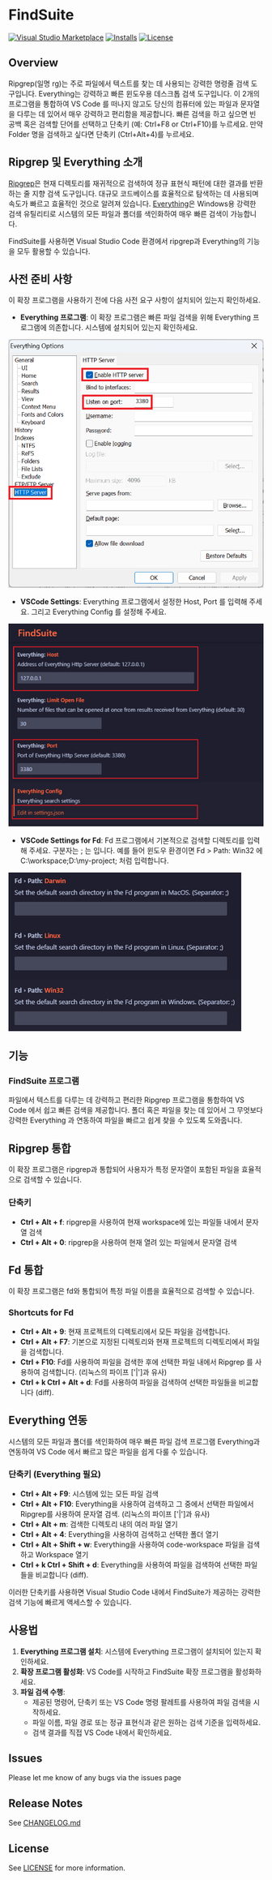 # FindSuite

[![Visual Studio Marketplace](https://img.shields.io/visual-studio-marketplace/v/utocode.findsuite?style=for-the-badge&label=VS%20Marketplace&logo=visual-studio-code)](https://marketplace.visualstudio.com/items?itemName=utocode.findsuite)
[![Installs](https://img.shields.io/visual-studio-marketplace/i/utocode.findsuite?style=for-the-badge)](https://marketplace.visualstudio.com/items?itemName=utocode.findsuite)
[![License](https://img.shields.io/github/license/codesuiteapp/findsuite?style=for-the-badge&logo=)](https://github.com/codesuiteapp/findsuite/blob/master/LICENSE)

## Overview

Ripgrep(일명 rg)는 주로 파일에서 텍스트를 찾는 데 사용되는 강력한 명령줄 검색 도구입니다. Everything는 강력하고 빠른 윈도우용 데스크톱 검색 도구입니다.
이 2개의 프로그램을 통합하여 VS Code 를 떠나지 않고도 당신의 컴퓨터에 있는 파일과 문자열을 다루는 데 있어서 매우 강력하고 편리함을 제공합니다.
빠른 검색을 하고 싶으면 빈 공백 혹은 검색할 단어를 선택하고 단축키 (예: Ctrl+F8 or Ctrl+F10)를 누르세요. 만약 Folder 명을 검색하고 싶다면 단축키 (Ctrl+Alt+4)를 누르세요.

## Ripgrep 및 Everything 소개

[Ripgrep](https://github.com/BurntSushi/ripgrep)은 현재 디렉토리를 재귀적으로 검색하여 정규 표현식 패턴에 대한 결과를 반환하는 줄 지향 검색 도구입니다. 대규모 코드베이스를 효율적으로 탐색하는 데 사용되며 속도가 빠르고 효율적인 것으로 알려져 있습니다.
[Everything](https://www.voidtools.com/)은 Windows용 강력한 검색 유틸리티로 시스템의 모든 파일과 폴더를 색인화하여 매우 빠른 검색이 가능합니다.

FindSuite를 사용하면 Visual Studio Code 환경에서 ripgrep과 Everything의 기능을 모두 활용할 수 있습니다.

## 사전 준비 사항

이 확장 프로그램을 사용하기 전에 다음 사전 요구 사항이 설치되어 있는지 확인하세요.

- **Everything 프로그램**: 이 확장 프로그램은 빠른 파일 검색을 위해 Everything 프로그램에 의존합니다. 시스템에 설치되어 있는지 확인하세요.

![Everything](images/everything1.png)

- **VSCode Settings**: Everything 프로그램에서 설정한 Host, Port 를 입력해 주세요. 그리고 Everything Config 를 설정해 주세요.

![Setting](images/setting.png)

- **VSCode Settings for Fd**: Fd 프로그램에서 기본적으로 검색할 디렉토리를 입력해 주세요. 구분자는 ; 는 입니다. 예를 들어 윈도우 환경이면 Fd > Path: Win32 에 C:\workspace;D:\my-project; 처럼 입력합니다.

![Fd](images/fd1.png)

## 기능

### FindSuite 프로그램

파일에서 텍스트를 다루는 데 강력하고 편리한 Ripgrep 프로그램을 통합하여 VS Code 에서 쉽고 빠른 검색을 제공합니다.
폴더 혹은 파일을 찾는 데 있어서 그 무엇보다 강력한 Everything 과 연동하여 파일을 빠르고 쉽게 찾을 수 있도록 도와줍니다.

## Ripgrep 통합

이 확장 프로그램은 ripgrep과 통합되어 사용자가 특정 문자열이 포함된 파일을 효율적으로 검색할 수 있습니다.

### 단축키

- **Ctrl + Alt + f**: ripgrep을 사용하여 현재 workspace에 있는 파일들 내에서 문자열 검색
- **Ctrl + Alt + 0**: ripgrep을 사용하여 현재 열려 있는 파일에서 문자열 검색

## Fd 통합

이 확장 프로그램은 fd와 통합되어 특정 파일 이름을 효율적으로 검색할 수 있습니다.

### Shortcuts for Fd

- **Ctrl + Alt + 9**: 현재 프로젝트의 디렉토리에서 모든 파일을 검색합니다.
- **Ctrl + Alt + F7**: 기본으로 지정된 디렉토리와 현재 프로젝트의 디렉토리에서 파일을 검색합니다.
- **Ctrl + F10**: Fd를 사용하여 파일을 검색한 후에 선택한 파일 내에서 Ripgrep 를 사용하여 검색합니다. (리눅스의 파이프 ['|']과 유사)
- **Ctrl + k Ctrl + Alt + d**: Fd를 사용하여 파일을 검색하여 선택한 파일들을 비교합니다 (diff).

## Everything 연동

시스템의 모든 파일과 폴더를 색인화하여 매우 빠른 파일 검색 프로그램 Everything과 연동하여 VS Code 에서 빠르고 많은 파일을 쉽게 다룰 수 있습니다.

### 단축키 (Everything 필요)

- **Ctrl + Alt + F9**: 시스템에 있는 모든 파일 검색
- **Ctrl + Alt + F10**: Everything을 사용하여 검색하고 그 중에서 선택한 파일에서 Ripgrep를 사용하여 문자열 검색. (리눅스의 파이프 ['|']과 유사)
- **Ctrl + Alt + m**: 검색한 디렉토리 내의 여러 파일 열기
- **Ctrl + Alt + 4**: Everything을 사용하여 검색하고 선택한 폴더 열기
- **Ctrl + Alt + Shift + w**: Everything을 사용하여 code-workspace 파일을 검색하고 Workspace 열기
- **Ctrl + k Ctrl + Shift + d**: Everything을 사용하여 파일을 검색하여 선택한 파일들을 비교합니다 (diff).

이러한 단축키를 사용하면 Visual Studio Code 내에서 FindSuite가 제공하는 강력한 검색 기능에 빠르게 액세스할 수 있습니다.

## 사용법

1. **Everything 프로그램 설치**: 시스템에 Everything 프로그램이 설치되어 있는지 확인하세요.
2. **확장 프로그램 활성화**: VS Code를 시작하고 FindSuite 확장 프로그램을 활성화하세요.
3. **파일 검색 수행**:
   - 제공된 명령어, 단축키 또는 VS Code 명령 팔레트를 사용하여 파일 검색을 시작하세요.
   - 파일 이름, 파일 경로 또는 정규 표현식과 같은 원하는 검색 기준을 입력하세요.
   - 검색 결과를 직접 VS Code 내에서 확인하세요.

## Issues

Please let me know of any bugs via the issues page

## Release Notes

See [CHANGELOG.md](CHANGELOG.md)

## License

See [LICENSE](LICENSE) for more information.
